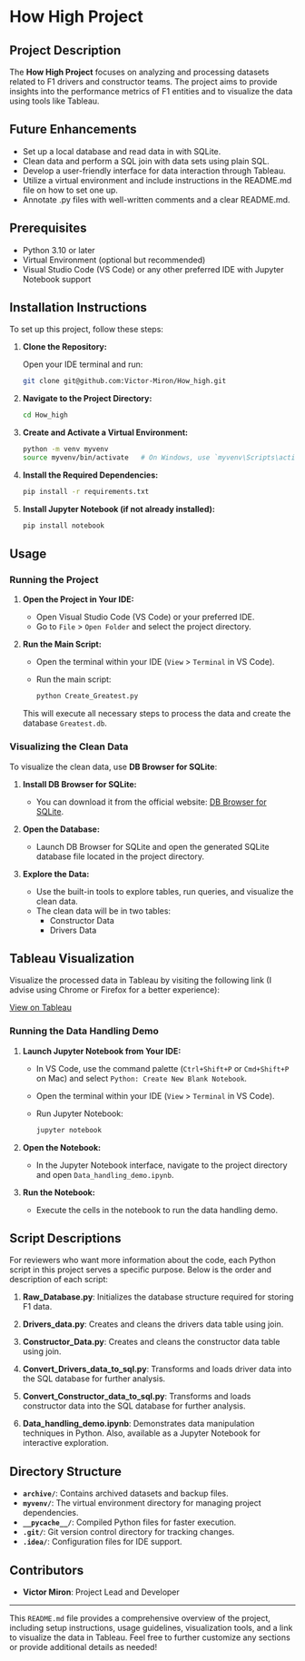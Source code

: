 # How High Project

## Project Description

The **How High Project** focuses on analyzing and processing datasets related to F1 drivers and constructor teams. The project aims to provide insights into the performance metrics of F1 entities and to visualize the data using tools like Tableau.

## Future Enhancements

- Set up a local database and read data in with SQLite.
- Clean data and perform a SQL join with data sets using plain SQL.
- Develop a user-friendly interface for data interaction through Tableau.
- Utilize a virtual environment and include instructions in the README.md  file on how to set one up.
- Annotate .py files with well-written comments and a clear README.md.


## Prerequisites

- Python 3.10 or later
- Virtual Environment (optional but recommended)
- Visual Studio Code (VS Code) or any other preferred IDE with Jupyter Notebook support

## Installation Instructions

To set up this project, follow these steps:

1. **Clone the Repository:**

   Open your IDE terminal and run:

   ```sh
   git clone git@github.com:Victor-Miron/How_high.git
   ```

2. **Navigate to the Project Directory:**

   ```sh
   cd How_high
   ```

3. **Create and Activate a Virtual Environment:**

   ```sh
   python -m venv myvenv
   source myvenv/bin/activate   # On Windows, use `myvenv\Scripts\activate`
   ```

4. **Install the Required Dependencies:**

   ```sh
   pip install -r requirements.txt
   ```

5. **Install Jupyter Notebook (if not already installed):**

   ```sh
   pip install notebook
   ```

## Usage

### Running the Project

1. **Open the Project in Your IDE:**

   - Open Visual Studio Code (VS Code) or your preferred IDE.
   - Go to `File` > `Open Folder` and select the project directory.

2. **Run the Main Script:**

   - Open the terminal within your IDE (`View` > `Terminal` in VS Code).
   - Run the main script:

     ```sh
     python Create_Greatest.py
     ```

   This will execute all necessary steps to process the data and create the database `Greatest.db`.

### Visualizing the Clean Data

To visualize the clean data, use **DB Browser for SQLite**:

1. **Install DB Browser for SQLite:**
   - You can download it from the official website: [DB Browser for SQLite](https://sqlitebrowser.org/).

2. **Open the Database:**
   - Launch DB Browser for SQLite and open the generated SQLite database file located in the project directory.

3. **Explore the Data:**
   - Use the built-in tools to explore tables, run queries, and visualize the clean data.
   - The clean data will be in two tables:
     - Constructor Data
     - Drivers Data

## Tableau Visualization

Visualize the processed data in Tableau by visiting the following link (I advise using Chrome or Firefox for a better experience):

[View on Tableau](https://public.tableau.com/app/profile/victor.miron/viz/HowHigh/Story1?publish=yes)

### Running the Data Handling Demo

1. **Launch Jupyter Notebook from Your IDE:**

   - In VS Code, use the command palette (`Ctrl+Shift+P` or `Cmd+Shift+P` on Mac) and select `Python: Create New Blank Notebook`.
   - Open the terminal within your IDE (`View` > `Terminal` in VS Code).
   - Run Jupyter Notebook:

     ```sh
     jupyter notebook
     ```

2. **Open the Notebook:**

   - In the Jupyter Notebook interface, navigate to the project directory and open `Data_handling_demo.ipynb`.

3. **Run the Notebook:**

   - Execute the cells in the notebook to run the data handling demo.

## Script Descriptions

For reviewers who want more information about the code, each Python script in this project serves a specific purpose. Below is the order and description of each script:

1. **Raw_Database.py**: Initializes the database structure required for storing F1 data.

2. **Drivers_data.py**: Creates and cleans the drivers data table using join.

3. **Constructor_Data.py**: Creates and cleans the constructor data table using join.

4. **Convert_Drivers_data_to_sql.py**: Transforms and loads driver data into the SQL database for further analysis.

5. **Convert_Constructor_data_to_sql.py**: Transforms and loads constructor data into the SQL database for further analysis.

6. **Data_handling_demo.ipynb**: Demonstrates data manipulation techniques in Python. Also, available as a Jupyter Notebook for interactive exploration.

## Directory Structure

- **`archive/`**: Contains archived datasets and backup files.
- **`myvenv/`**: The virtual environment directory for managing project dependencies.
- **`__pycache__/`**: Compiled Python files for faster execution.
- **`.git/`**: Git version control directory for tracking changes.
- **`.idea/`**: Configuration files for IDE support.

## Contributors

- **Victor Miron**: Project Lead and Developer

---

This `README.md` file provides a comprehensive overview of the project, including setup instructions, usage guidelines, visualization tools, and a link to visualize the data in Tableau. Feel free to further customize any sections or provide additional details as needed!
